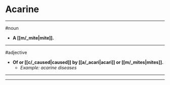 # Acarine
---
#noun
- **A [[m/_mite|mite]].**
---
#adjective
- **Of or [[c/_caused|caused]] by [[a/_acari|acari]] or [[m/_mites|mites]].**
	- _Example: acarine diseases_
---
---
